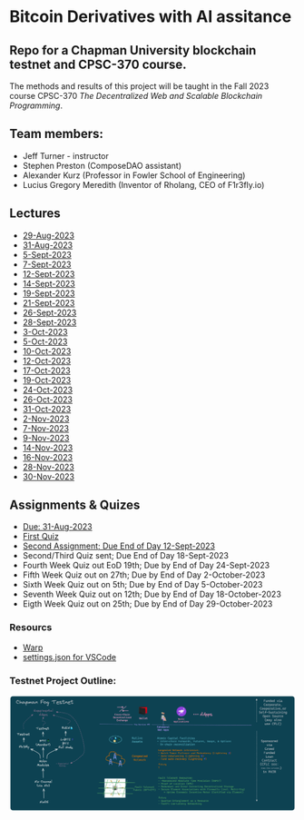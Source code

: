 # Bitcoin Derivatives with AI assitance

## Repo for a Chapman University blockchain testnet and CPSC-370 course. 

The methods and results of this project will be taught in the Fall 2023 course CPSC-370 *The Decentralized Web and Scalable Blockchain Programming*.

## Team members: 
- Jeff Turner - instructor
- Stephen Preston (ComposeDAO assistant)
- Alexander Kurz (Professor in Fowler School of Engineering)
- Lucius Gregory Meredith (Inventor of Rholang, CEO of F1r3fly.io)

## Lectures
- [29-Aug-2023](./lectures/lecture01.md)
- [31-Aug-2023](./lectures/lecture02.md)
- [5-Sept-2023](./lectures/lecture03.md)
- [7-Sept-2023](./lectures/lecture04.md)
- [12-Sept-2023](./lectures/lecture05.md)
- [14-Sept-2023](./lectures/lecture06.md)
- [19-Sept-2023](./lectures/lecture07.md)
- [21-Sept-2023](./lectures/lecture08.md)
- [26-Sept-2023](./lectures/lecture09.md)
- [28-Sept-2023](./lectures/lecture10.md)
- [3-Oct-2023](./lectures/lecture11.md)
- [5-Oct-2023](./lectures/lecture12.md)
- [10-Oct-2023](./lectures/lecture13.md)
- [12-Oct-2023](./lectures/lecture14.md)
- [17-Oct-2023](./lectures/lecture15.md)
- [19-Oct-2023](./lectures/lecture16.md)
- [24-Oct-2023](./lectures/lecture17.md)
- [26-Oct-2023](./lectures/lecture18.md)
- [31-Oct-2023](./lectures/lecture19.md)
- [2-Nov-2023](./lectures/lecture20.md)
- [7-Nov-2023](./lectures/lecture21.md)
- [9-Nov-2023](./lectures/lecture22.md)
- [14-Nov-2023](./lectures/lecture23.md)
- [16-Nov-2023](./lectures/lecture24.md)
- [28-Nov-2023](./lectures/lecture25.md)
- [30-Nov-2023](./lectures/lecture26.md)

## Assignments & Quizes
- [Due: 31-Aug-2023](./assignments/31_Aug_2023.md)
- [First Quiz](https://canvas.chapman.edu/courses/56721/quizzes/103845/take)
- [Second Assignment; Due End of Day 12-Sept-2023](./assignments/7_Sept_2023.md)
- Second/Third Quiz sent; Due End of Day 18-Sept-2023
- Fourth Week Quiz out EoD 19th; Due by End of Day 24-Sept-2023
- Fifth Week Quiz out on 27th; Due by End of Day 2-October-2023
- Sixth Week Quiz out on 5th; Due by End of Day 5-October-2023
- Seventh Week Quiz out on 12th; Due by End of Day 18-October-2023
- Eigth Week Quiz out on 25th; Due by End of Day 29-October-2023

### Resourcs

* [Warp](app.warp.dev/referral/PXZMWP)
* [settings.json for VSCode](./resources/settings.json)

### Testnet Project Outline:

<div align="center"><img src="./docs/drawings/Chapman_testnet.png"></img></div>

